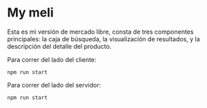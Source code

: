 # My meli

Esta es mi versión de mercado libre, consta de tres componentes principales: la caja de búsqueda, la visualización de resultados, y la descripción del detalle del producto.

Para correr del lado del cliente:

```
npm run start
```

Para correr del lado del servidor:

```
npm run start
```
